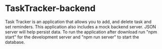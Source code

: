 # TaskTracker-backend
Task Tracker is an application that allows you to add, and delete task and set reminders. This application also includes a mock backend server. JSON server will help persist data. To run the application after download run "npm start" for the development server and "npm run server" to start the database. 
